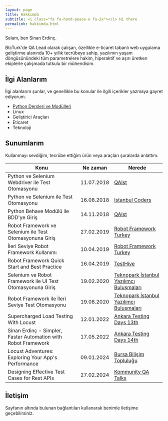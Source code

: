 ```yaml
---
layout: page
title: Hakkımda
subtitle: <i class="fa fa-hand-peace-o fa-2x"></i> Hi there
permalink: hakkimda.html
---
```


Selam, ben Sinan Erdinç.

BtcTurk'de QA Lead olarak çalışan, özellikle e-ticaret tabanlı web uygulama geliştirme alanında 10+ yıllık tecrübeye sahip, yazılımın yaşam döngüsünündeki tüm parametrelere hakim, hiperaktif ve aşırı üretken ekiplerle çalışmada tutkulu bir mühendisim.


## İlgi Alanlarım
İlgi alanlarım şunlar, ve genellikle bu konular ile ilgili içerikler yazmaya gayret ediyorum.

- [Python Dersleri ve Modülleri](/python-dersleri-ve-modulleri "Python Dersleri ve Modülleri")
- Linux
- Geliştirici Araçları
- Eticaret
- Teknoloji


## Sunumlarım
Kullanmayı sevdiğim, tecrübe ettiğim ürün veya araçları şuralarda anlattım.

| Konu | Ne zaman  | Nerede |
|--|--|--|
| Python ve Selenium Webdriver ile Test Otomasyonu | 11.07.2018 | [QAIst](https://www.meetup.com/QAIstMeetup/events/252359014/) |  
| Python ve Selenium ile Test Otomasyonu | 16.08.2018 | [Istanbul Coders](http://istanbulcoders.org/meetings/2018/08/16/python-selenium-test-otomasyon/)  |
| Python Behave Modülü ile BDD'ye Giriş | 14.11.2018 | [QAIst](https://www.meetup.com/QAIstMeetup/events/255804831/)  |
| Robot Framework ve Selenium ile Test Otomasyonuna Giriş | 27.02.2019 | [Robot Framework Turkey](https://www.meetup.com/Robot-Framework-Turkey/events/258785501/)  |
| İleri Seviye Robot Framework Kullanımı | 10.04.2019 | [Robot Framework Turkey](https://www.meetup.com/Robot-Framework-Turkey/events/260304675/)  |
| Robot Framework Quick Start and Best Practice | 16.04.2019 | [TestHive](https://www.meetup.com/TestHive/events/260563956/)  |
| Selenium ve Robot Framework ile UI Test Otomasyonuna Giriş | 19.02.2020 | [Teknopark İstanbul Yazılımcı Buluşmaları](https://kommunity.com/teknopark-istanbul-yazilimci-bulusmalari/events/selenium-ve-robot-framework-ile-ui-test-otomasyonuna-giris-d463fc81)  |
| Robot Framework ile İleri Seviye Test Otomasyonu | 19.08.2020 | [Teknopark İstanbul Yazılımcı Buluşmaları](https://kommunity.com/teknopark-istanbul-yazilimci-bulusmalari/events/robot-framework-ile-ileri-seviye-test-otomasyonu-ef2662a2)  |
| Supercharged Load Testing With Locust  | 12.01.2022 | [Ankara Testing Days 13th](https://www.youtube.com/watch?v=aqC0wchd7UE)  |
| Sinan Erdinç - Simpler, Faster Automation with Robot Framework | 17.05.2022 | [Ankara Testing Days 14th](https://www.youtube.com/watch?v=qsKR7uDMk4o)  |
| Locust Adventures: Exploring Your App's Performance | 09.01.2024 | [Bursa Bilişim Topluluğu](https://www.youtube.com/watch?v=HIiFzz-LayU)  |
| Designing Effective Test Cases for Rest APIs | 27.02.2024 | [Kommunity QA Talks](https://kommunity.com/qa-talks/events/designing-effective-test-cases-for-rest-apis-2f1c849b)  |

## İletişim

Sayfanın altında bulunan bağlantıları kullanarak benimle iletişime geçebilirsiniz.
